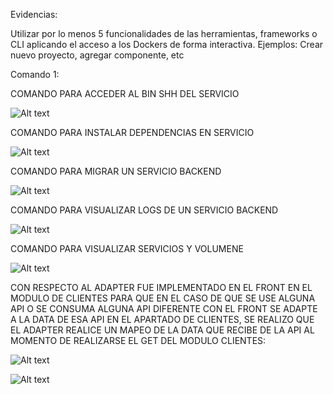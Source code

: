 
Evidencias:

Utilizar por lo menos 5 funcionalidades de las herramientas, frameworks o CLI
aplicando el acceso a los Dockers de forma interactiva. Ejemplos: Crear nuevo
proyecto, agregar componente, etc

Comando 1:

COMANDO PARA ACCEDER AL BIN SHH DEL SERVICIO

![Alt text](/screenshots/Cap%20comando%20docker%20compose%201.png)

COMANDO PARA INSTALAR DEPENDENCIAS EN SERVICIO


![Alt text](/screenshots/Captura%20npm%20install%20docker.png)

COMANDO PARA MIGRAR UN SERVICIO BACKEND

![Alt text](/screenshots/captura%20comando%20docker%20migrate%20backend.png)


COMANDO PARA VISUALIZAR LOGS DE UN SERVICIO BACKEND

![Alt text](/screenshots/Cap%20comando%20docker%20logs.png)

COMANDO PARA VISUALIZAR SERVICIOS Y VOLUMENE

![Alt text](/screenshots/Comandos%20docker%20de%20servicios.png)


CON RESPECTO AL ADAPTER FUE IMPLEMENTADO EN EL FRONT EN EL MODULO DE CLIENTES PARA QUE EN EL CASO DE QUE SE USE ALGUNA API O SE CONSUMA ALGUNA API DIFERENTE CON EL FRONT SE ADAPTE A LA DATA DE ESA API EN EL APARTADO DE CLIENTES, SE REALIZO QUE EL ADAPTER REALICE UN MAPEO DE LA DATA QUE RECIBE DE LA API AL MOMENTO DE REALIZARSE EL GET DEL MODULO CLIENTES:

![Alt text](/screenshots/adapter1.png)

![Alt text](/screenshots/adapter2.png)





